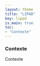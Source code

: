 ```yaml
---
layout: theme
title: "LIPAD"
key: lipad
is_main: true
toc:
- "Contexte"
---
```


### Contexte
Contexte
